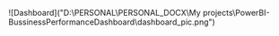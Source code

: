 ![Dashboard]("D:\PERSONAL\PERSONAL_DOCX\My projects\PowerBI-BussinessPerformanceDashboard\dashboard_pic.png")

